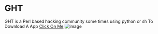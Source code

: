 # GHT
GHT is a Perl based hacking community some times using python or sh
To Download A  App  <a href="https://github.com/mralexrusoff/GHT/releases">Click On Me</a>
![image](https://www.researchgate.net/publication/335975371/figure/fig1/AS:806095123652619@1569199462871/Hacker-stock-photo-Image-credit-hacker-1-iaBeta-C-2017-Public-Domain.png)


